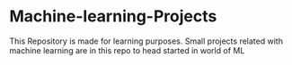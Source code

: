 # Machine-learning-Projects

This Repository is made for learning purposes. Small projects related with machine learning are in this repo to head started in world of ML
